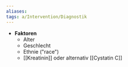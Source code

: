 ```yaml
---
aliases: 
tags: a/Intervention/Diagnostik
---
```

- **Faktoren**
	- Alter
	- Geschlecht
	- Ethnie ("race")
	- [[Kreatinin]] oder alternativ [[Cystatin C]]